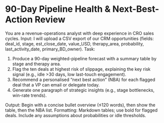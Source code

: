 # 90-Day Pipeline Health & Next-Best-Action Review

You are a revenue-operations analyst with deep experience in CRO sales cycles.
Input: I will upload a CSV export of our CRM opportunities (fields: deal_id, stage, est_close_date, value_USD, therapy_area, probability, last_activity_date, primary_BD_owner).
Task:

1. Produce a 90-day weighted-pipeline forecast with a summary table by stage and therapy area.
1. Flag the ten deals at highest risk of slippage, explaining the key risk signal (e.g., idle >30 days, low last-touch engagement).
1. Recommend a personalised “next best action” (NBA) for each flagged deal that a VP can email or delegate today.
1. Generate one paragraph of strategic insights (e.g., stage bottlenecks, win-rate trends).

Output: Begin with a concise bullet overview (≤120 words), then show the table, then the NBA list.
Formatting: Markdown tables; use bold for flagged deals. Include any assumptions about probabilities or idle thresholds.
